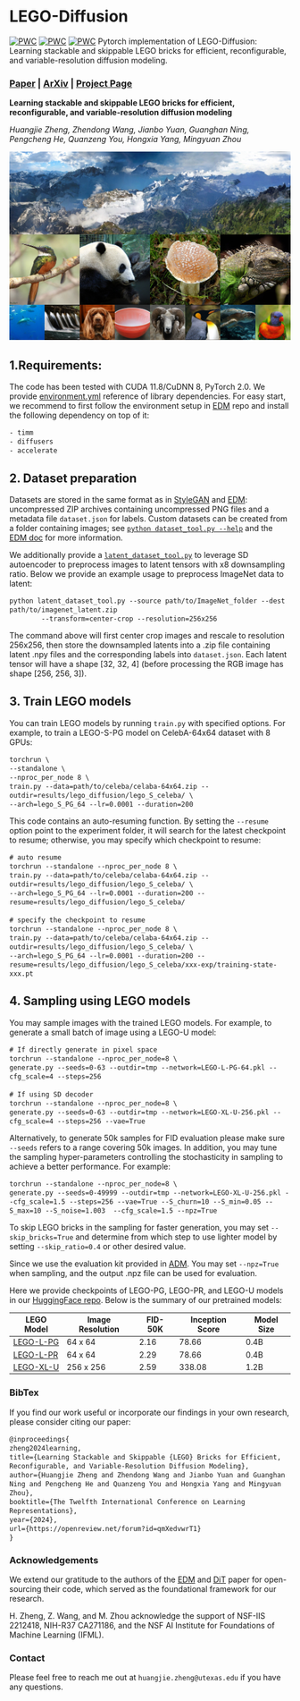 # LEGO-Diffusion
[![PWC](https://img.shields.io/endpoint.svg?url=https://paperswithcode.com/badge/learning-stackable-and-skippable-lego-bricks/image-generation-on-celeba-64x64)](https://paperswithcode.com/sota/image-generation-on-celeba-64x64?p=learning-stackable-and-skippable-lego-bricks) [![PWC](https://img.shields.io/endpoint.svg?url=https://paperswithcode.com/badge/learning-stackable-and-skippable-lego-bricks/image-generation-on-imagenet-64x64)](https://paperswithcode.com/sota/image-generation-on-imagenet-64x64?p=learning-stackable-and-skippable-lego-bricks) [![PWC](https://img.shields.io/endpoint.svg?url=https://paperswithcode.com/badge/learning-stackable-and-skippable-lego-bricks/image-generation-on-imagenet-256x256)](https://paperswithcode.com/sota/image-generation-on-imagenet-256x256?p=learning-stackable-and-skippable-lego-bricks) 
 Pytorch implementation of LEGO-Diffusion: Learning stackable and skippable LEGO bricks for efficient, reconfigurable, and variable-resolution diffusion modeling.

### [Paper](https://openreview.net/pdf?id=qmXedvwrT1) | [ArXiv](https://arxiv.org/abs/2310.06389) | [Project Page](https://huangjiezheng.com/LEGODiffusion/)


**Learning stackable and skippable LEGO bricks for efficient, reconfigurable, and variable-resolution diffusion modeling**

*Huangjie Zheng, Zhendong Wang, Jianbo Yuan, Guanghan Ning, Pengcheng He, Quanzeng You, Hongxia Yang, Mingyuan Zhou*

![Teaser image](./static/images/teaser.jpg)



## 1.Requirements:
The code has been tested with CUDA 11.8/CuDNN 8, PyTorch 2.0. We provide [environment.yml](./environment.yml) reference of library dependencies. For easy start, we recommend to first follow the environment setup in [EDM](https://github.com/NVlabs/edm) repo and install the following dependency on top of it:

```
- timm
- diffusers
- accelerate
```

## 2. Dataset preparation
Datasets are stored in the same format as in [StyleGAN](https://github.com/NVlabs/stylegan3) and [EDM](https://github.com/NVlabs/edm): uncompressed ZIP archives containing uncompressed PNG files and a metadata file `dataset.json` for labels. Custom datasets can be created from a folder containing images; see [`python dataset_tool.py --help`](./dataset_tool.py) and the [EDM doc](https://github.com/NVlabs/edm/blob/main/docs/dataset-tool-help.txt) for more information.

We additionally provide a [`latent_dataset_tool.py`](./latent_dataset_tool.py) to leverage SD autoencoder to preprocess images to latent tensors with x8 downsampling ratio. Below we provide an example usage to preprocess ImageNet data to latent:

```
python latent_dataset_tool.py --source path/to/ImageNet_folder --dest path/to/imagenet_latent.zip
        --transform=center-crop --resolution=256x256
```
The command above will first center crop images and rescale to resolution 256x256, then store the downsampled latents into a .zip file containing latent .npy files and the corresponding labels into `dataset.json`. Each latent tensor will have a shape [32, 32, 4] (before processing the RGB image has shape [256, 256, 3]).

## 3. Train LEGO models

You can train LEGO models by running `train.py` with specified options. For example, to train a LEGO-S-PG model on CelebA-64x64 dataset with 8 GPUs:
```
torchrun \
--standalone \
--nproc_per_node 8 \
train.py --data=path/to/celeba/celaba-64x64.zip --outdir=results/lego_diffusion/lego_S_celeba/ \
--arch=lego_S_PG_64 --lr=0.0001 --duration=200 
```

This code contains an auto-resuming function. By setting the `--resume` option point to the experiment folder, it will search for the latest checkpoint to resume; otherwise, you may specify which checkpoint to resume:

```
# auto resume
torchrun --standalone --nproc_per_node 8 \
train.py --data=path/to/celeba/celaba-64x64.zip --outdir=results/lego_diffusion/lego_S_celeba/ \
--arch=lego_S_PG_64 --lr=0.0001 --duration=200 --resume=results/lego_diffusion/lego_S_celeba/

# specify the checkpoint to resume
torchrun --standalone --nproc_per_node 8 \
train.py --data=path/to/celeba/celaba-64x64.zip --outdir=results/lego_diffusion/lego_S_celeba/ \
--arch=lego_S_PG_64 --lr=0.0001 --duration=200 --resume=results/lego_diffusion/lego_S_celeba/xxx-exp/training-state-xxx.pt
```


## 4. Sampling using LEGO models

You may sample images with the trained LEGO models. For example, to generate a small batch of image using a LEGO-U model: 
```
# If directly generate in pixel space
torchrun --standalone --nproc_per_node=8 \
generate.py --seeds=0-63 --outdir=tmp --network=LEGO-L-PG-64.pkl --cfg_scale=4 --steps=256

# If using SD decoder
torchrun --standalone --nproc_per_node=8 \
generate.py --seeds=0-63 --outdir=tmp --network=LEGO-XL-U-256.pkl --cfg_scale=4 --steps=256 --vae=True
```

Alternatively, to generate 50k samples for FID evaluation please make sure `--seeds` refers to a range covering 50k images. In addition, you may tune the sampling hyper-parameters controlling the stochasticity in sampling to achieve a better performance. For example:
```
torchrun --standalone --nproc_per_node=8 \
generate.py --seeds=0-49999 --outdir=tmp --network=LEGO-XL-U-256.pkl --cfg_scale=1.5 --steps=256 --vae=True --S_churn=10 --S_min=0.05 --S_max=10 --S_noise=1.003  --cfg_scale=1.5 --npz=True
```

To skip LEGO bricks in the sampling for faster generation, you may set `--skip_bricks=True` and determine from which step to use lighter model by setting `--skip_ratio=0.4` or other desired value.

Since we use the evaluation kit provided in [ADM](https://github.com/openai/guided-diffusion/tree/main/evaluations). You may set `--npz=True` when sampling, and the output .npz file can be used for evaluation.


Here we provide checkpoints of LEGO-PG, LEGO-PR, and LEGO-U models in our [HuggingFace repo](https://huggingface.co/hjzheng/LEGO-Diffusion/tree/main). Below is the summary of our pretrained models:

| LEGO Model     | Image Resolution | FID-50K | Inception Score | Model Size | 
|---------------|------------------|---------|-----------------|--------|
| [LEGO-L-PG](https://huggingface.co/hjzheng/LEGO-Diffusion/resolve/main/LEGO-L-PG-64.pkl) | 64 x 64          | 2.16    | 78.66          | 0.4B    |
| [LEGO-L-PR](https://huggingface.co/hjzheng/LEGO-Diffusion/resolve/main/LEGO-L-PR-64.pkl) | 64 x 64          | 2.29    | 78.66          | 0.4B    |
| [LEGO-XL-U](https://huggingface.co/hjzheng/LEGO-Diffusion/resolve/main/LEGO-XL-U-256.pkl) | 256 x 256          | 2.59    | 338.08          | 1.2B    |

### BibTex
If you find our work useful or incorporate our findings in your own research, please consider citing our paper:
```
@inproceedings{
zheng2024learning,
title={Learning Stackable and Skippable {LEGO} Bricks for Efficient, Reconfigurable, and Variable-Resolution Diffusion Modeling},
author={Huangjie Zheng and Zhendong Wang and Jianbo Yuan and Guanghan Ning and Pengcheng He and Quanzeng You and Hongxia Yang and Mingyuan Zhou},
booktitle={The Twelfth International Conference on Learning Representations},
year={2024},
url={https://openreview.net/forum?id=qmXedvwrT1}
}
```

### Acknowledgements
We extend our gratitude to the authors of the [EDM](https://github.com/nvlabs/edm) and [DiT](https://github.com/facebookresearch/DiT) paper for open-sourcing their code, which served as the foundational framework for our research. 

H. Zheng, Z. Wang, and M. Zhou acknowledge the support of NSF-IIS 2212418, NIH-R37 CA271186, and the NSF AI Institute for
Foundations of Machine Learning (IFML). 


### Contact
Please feel free to reach me out at `huangjie.zheng@utexas.edu` if you have any questions.